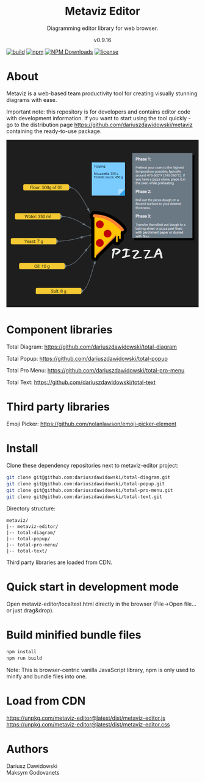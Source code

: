 <h1 align="center">
Metaviz Editor
</h1>
<p align="center">
Diagramming editor library for web browser.
</p>
<p align="center">
v0.9.16
</p>

[![build](https://github.com/dariuszdawidowski/metaviz-editor/actions/workflows/build.yml/badge.svg)](https://github.com/dariuszdawidowski/metaviz-editor/actions/workflows/build.yml)
[![npm](https://img.shields.io/npm/v/metaviz-editor)](https://www.npmjs.com/package/metaviz-editor)
[![NPM Downloads](https://img.shields.io/npm/dm/metaviz-editor)](https://www.npmjs.com/package/metaviz-editor)
[![license](https://img.shields.io/github/license/dariuszdawidowski/metaviz-editor?color=9cf)](./LICENSE)

# About

Metaviz is a web-based team productivity tool for creating visually stunning diagrams with ease.

Important note: this repository is for developers and contains editor code with development information.
If you want to start using the tool quickly - go to the distribution page https://github.com/dariuszdawidowski/metaviz containing the ready-to-use package.

<img src="https://raw.githubusercontent.com/dariuszdawidowski/metaviz-editor/main/metaviz-editor-showcase.png" />

# Component libraries

Total Diagram: https://github.com/dariuszdawidowski/total-diagram

Total Popup: https://github.com/dariuszdawidowski/total-popup

Total Pro Menu: https://github.com/dariuszdawidowski/total-pro-menu

Total Text: https://github.com/dariuszdawidowski/total-text

# Third party libraries

Emoji Picker: https://github.com/nolanlawson/emoji-picker-element

# Install

Clone these dependency repositories next to metaviz-editor project:
```bash
git clone git@github.com:dariuszdawidowski/total-diagram.git
git clone git@github.com:dariuszdawidowski/total-popup.git
git clone git@github.com:dariuszdawidowski/total-pro-menu.git
git clone git@github.com:dariuszdawidowski/total-text.git
```

Directory structure:
```
metaviz/
|-- metaviz-editor/
|-- total-diagram/
|-- total-popup/
|-- total-pro-menu/
|-- total-text/
```

Third party libraries are loaded from CDN.

# Quick start in development mode

Open metaviz-editor/localtest.html directly in the browser (File->Open file... or just drag&drop).

# Build minified bundle files

```bash
npm install
npm run build
```
Note: This is browser-centric vanilla JavaScript library, npm is only used to minify and bundle files into one.

# Load from CDN

https://unpkg.com/metaviz-editor@latest/dist/metaviz-editor.js  
https://unpkg.com/metaviz-editor@latest/dist/metaviz-editor.css

# Authors

Dariusz Dawidowski  
Maksym Godovanets
